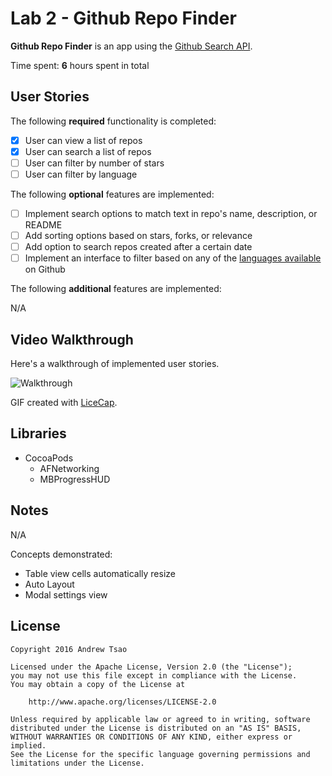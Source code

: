 # Lab 2 - Github Repo Finder

**Github Repo Finder** is an app using the [Github Search API](https://developer.github.com/v3/search/#search-repositories).

Time spent: **6** hours spent in total

## User Stories

The following **required** functionality is completed:

- [x] User can view a list of repos
- [x] User can search a list of repos
- [ ] User can filter by number of stars
- [ ] User can filter by language

The following **optional** features are implemented:

- [ ] Implement search options to match text in repo's name, description, or README
- [ ] Add sorting options based on stars, forks, or relevance
- [ ] Add option to search repos created after a certain date
- [ ] Implement an interface to filter based on any of the [languages available](https://github.com/github/linguist/blob/master/lib/linguist/languages.yml) on Github

The following **additional** features are implemented:

N/A

## Video Walkthrough

Here's a walkthrough of implemented user stories.

![Walkthrough]( "Walkthrough")

GIF created with [LiceCap](http://www.cockos.com/licecap/).

## Libraries

- CocoaPods
    - AFNetworking
    - MBProgressHUD

## Notes

N/A

Concepts demonstrated:

- Table view cells automatically resize
- Auto Layout
- Modal settings view

## License

    Copyright 2016 Andrew Tsao

    Licensed under the Apache License, Version 2.0 (the "License");
    you may not use this file except in compliance with the License.
    You may obtain a copy of the License at

        http://www.apache.org/licenses/LICENSE-2.0

    Unless required by applicable law or agreed to in writing, software
    distributed under the License is distributed on an "AS IS" BASIS,
    WITHOUT WARRANTIES OR CONDITIONS OF ANY KIND, either express or implied.
    See the License for the specific language governing permissions and
    limitations under the License.
